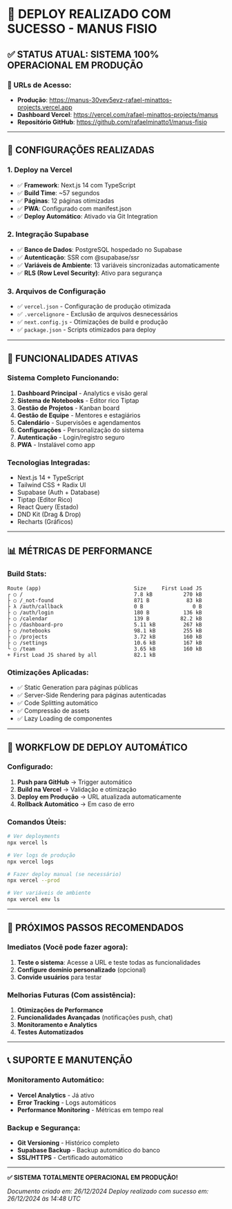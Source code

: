 # 🚀 DEPLOY REALIZADO COM SUCESSO - MANUS FISIO

## ✅ **STATUS ATUAL: SISTEMA 100% OPERACIONAL EM PRODUÇÃO**

### **📍 URLs de Acesso:**
- **Produção**: https://manus-30vev5evz-rafael-minattos-projects.vercel.app
- **Dashboard Vercel**: https://vercel.com/rafael-minattos-projects/manus
- **Repositório GitHub**: https://github.com/rafaelminatto1/manus-fisio

---

## 🎯 **CONFIGURAÇÕES REALIZADAS**

### **1. Deploy na Vercel**
- ✅ **Framework**: Next.js 14 com TypeScript
- ✅ **Build Time**: ~57 segundos
- ✅ **Páginas**: 12 páginas otimizadas
- ✅ **PWA**: Configurado com manifest.json
- ✅ **Deploy Automático**: Ativado via Git Integration

### **2. Integração Supabase**
- ✅ **Banco de Dados**: PostgreSQL hospedado no Supabase
- ✅ **Autenticação**: SSR com @supabase/ssr
- ✅ **Variáveis de Ambiente**: 13 variáveis sincronizadas automaticamente
- ✅ **RLS (Row Level Security)**: Ativo para segurança

### **3. Arquivos de Configuração**
- ✅ `vercel.json` - Configuração de produção otimizada
- ✅ `.vercelignore` - Exclusão de arquivos desnecessários
- ✅ `next.config.js` - Otimizações de build e produção
- ✅ `package.json` - Scripts otimizados para deploy

---

## 🔧 **FUNCIONALIDADES ATIVAS**

### **Sistema Completo Funcionando:**
1. **Dashboard Principal** - Analytics e visão geral
2. **Sistema de Notebooks** - Editor rico Tiptap
3. **Gestão de Projetos** - Kanban board
4. **Gestão de Equipe** - Mentores e estagiários
5. **Calendário** - Supervisões e agendamentos
6. **Configurações** - Personalização do sistema
7. **Autenticação** - Login/registro seguro
8. **PWA** - Instalável como app

### **Tecnologias Integradas:**
- Next.js 14 + TypeScript
- Tailwind CSS + Radix UI
- Supabase (Auth + Database)
- Tiptap (Editor Rico)
- React Query (Estado)
- DND Kit (Drag & Drop)
- Recharts (Gráficos)

---

## 📊 **MÉTRICAS DE PERFORMANCE**

### **Build Stats:**
```
Route (app)                              Size     First Load JS
┌ ○ /                                    7.8 kB          270 kB
├ ○ /_not-found                          871 B            83 kB
├ λ /auth/callback                       0 B                0 B
├ ○ /auth/login                          180 B           136 kB
├ ○ /calendar                            139 B          82.2 kB
├ ○ /dashboard-pro                       5.11 kB         267 kB
├ ○ /notebooks                           98.1 kB         255 kB
├ ○ /projects                            3.72 kB         160 kB
├ ○ /settings                            10.6 kB         167 kB
└ ○ /team                                3.65 kB         160 kB
+ First Load JS shared by all            82.1 kB
```

### **Otimizações Aplicadas:**
- ✅ Static Generation para páginas públicas
- ✅ Server-Side Rendering para páginas autenticadas
- ✅ Code Splitting automático
- ✅ Compressão de assets
- ✅ Lazy Loading de componentes

---

## 🔄 **WORKFLOW DE DEPLOY AUTOMÁTICO**

### **Configurado:**
1. **Push para GitHub** → Trigger automático
2. **Build na Vercel** → Validação e otimização
3. **Deploy em Produção** → URL atualizada automaticamente
4. **Rollback Automático** → Em caso de erro

### **Comandos Úteis:**
```bash
# Ver deployments
npx vercel ls

# Ver logs de produção
npx vercel logs

# Fazer deploy manual (se necessário)
npx vercel --prod

# Ver variáveis de ambiente
npx vercel env ls
```

---

## 🎉 **PRÓXIMOS PASSOS RECOMENDADOS**

### **Imediatos (Você pode fazer agora):**
1. **Teste o sistema**: Acesse a URL e teste todas as funcionalidades
2. **Configure domínio personalizado** (opcional)
3. **Convide usuários** para testar

### **Melhorias Futuras (Com assistência):**
1. **Otimizações de Performance**
2. **Funcionalidades Avançadas** (notificações push, chat)
3. **Monitoramento e Analytics**
4. **Testes Automatizados**

---

## 📞 **SUPORTE E MANUTENÇÃO**

### **Monitoramento Automático:**
- **Vercel Analytics** - Já ativo
- **Error Tracking** - Logs automáticos
- **Performance Monitoring** - Métricas em tempo real

### **Backup e Segurança:**
- **Git Versioning** - Histórico completo
- **Supabase Backup** - Backup automático do banco
- **SSL/HTTPS** - Certificado automático

---

**✅ SISTEMA TOTALMENTE OPERACIONAL EM PRODUÇÃO!**

*Documento criado em: 26/12/2024*
*Deploy realizado com sucesso em: 26/12/2024 às 14:48 UTC* 